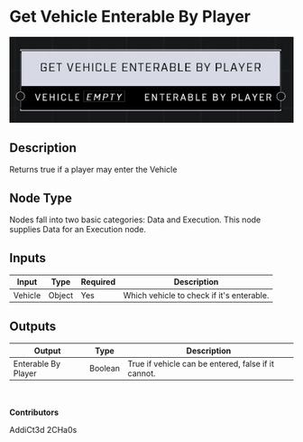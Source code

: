 # Get Vehicle Enterable By Player
![](../../../.gitbook/assets/get-vehicle-enterable-by-player.JPG)
## Description
Returns true if a player may enter the Vehicle

## Node Type
Nodes fall into two basic categories: Data and Execution. This node supplies Data for an Execution node.

## Inputs
| Input | Type | Required | Description |
|------------------|------------------|----------|--------------------------------------------------------------|
| Vehicle | Object | Yes | Which vehicle to check if it's enterable. |

## Outputs
| Output | Type | Description |
|------------------|------------------|--------------------------------------------------------------|
| Enterable By Player | Boolean | True if vehicle can be entered, false if it cannot. |

\
\
**Contributors**

AddiCt3d 2CHa0s